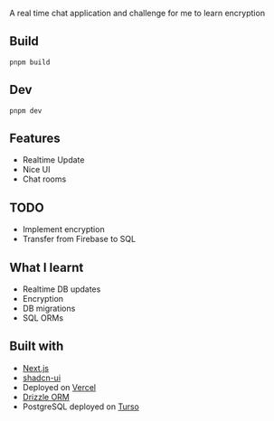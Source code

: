 
A real time chat application and challenge for me to learn encryption

## Build 

`pnpm build`

## Dev

`pnpm dev`

## Features

- Realtime Update
- Nice UI
- Chat rooms

## TODO
- Implement encryption
- Transfer from Firebase to SQL

## What I learnt

- Realtime DB updates
- Encryption
- DB migrations
- SQL ORMs


## Built with

- [Next.js](https://nextjs.org)
- [shadcn-ui](https://ui.shadcn.com/)
- Deployed on [Vercel](https://vercel.com)
- [Drizzle ORM](https://orm.drizzle.team/)
- PostgreSQL deployed on [Turso](https://turso.tech/)